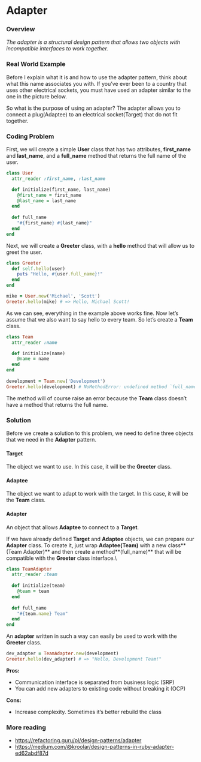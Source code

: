 # Adapter

### Overview
_The adapter is a structural design pattern that allows two objects with incompatible interfaces to work together._

### Real World Example
Before I explain what it is and how to use the adapter pattern, think about what this name associates you with. If you’ve ever been to a country that uses other electrical sockets, you must have used an adapter similar to the one in the picture below.

So what is the purpose of using an adapter? The adapter allows you to connect a plug(Adaptee) to an electrical socket(Target) that do not fit together.

### Coding Problem
First, we will create a simple **User** class that has two attributes, **first_name** and **last_name**, and a **full_name** method that returns the full name of the user.

``` ruby
class User
  attr_reader :first_name, :last_name

  def initialize(first_name, last_name)
    @first_name = first_name
    @last_name = last_name
  end
  
  def full_name
    "#{first_name} #{last_name}"
  end
end
```


Next, we will create a **Greeter** class, with a **hello** method that will allow us to greet the user.

``` ruby
class Greeter
  def self.hello(user)
    puts "Hello, #{user.full_name}!"
  end
end

mike = User.new('Michael', 'Scott')
Greeter.hello(mike) # => Hello, Michael Scott!
```

As we can see, everything in the example above works fine. Now let’s assume that we also want to say hello to every team. So let’s create a **Team** class.

``` ruby
class Team
  attr_reader :name

  def initialize(name)
    @name = name
  end
end
  
development = Team.new('Development')
Greeter.hello(development) # NoMethodError: undefined method `full_name'
```


The method will of course raise an error because the **Team** class doesn’t have a method that returns the full name.

### Solution
Before we create a solution to this problem, we need to define three objects that we need in the **Adapter** pattern.

#### Target
The object we want to use. In this case, it will be the **Greeter** class.

#### Adaptee
The object we want to adapt to work with the target. In this case, it will be the **Team** class.

#### Adapter
An object that allows **Adaptee** to connect to a **Target**.

If we have already defined **Target** and **Adaptee** objects, we can prepare our **Adapter** class. To create it, just wrap **Adaptee(Team)** with a new class**(Team Adapter)** and then create a method**(full_name)** that will be compatible with the **Greeter** class interface.\

``` ruby
class TeamAdapter
  attr_reader :team
  
  def initialize(team)
    @team = team
  end
  
  def full_name
    "#{team.name} Team"
  end
end
```

An **adapter** written in such a way can easily be used to work with the **Greeter** class.

``` ruby
dev_adapter = TeamAdapter.new(development)
Greeter.hello(dev_adapter) # => "Hello, Development Team!"
```

**Pros:**
- Communication interface is separated from business logic (SRP)
- You can add new adapters to existing code without breaking it (OCP)

**Cons:**
- Increase complexity. Sometimes it’s better rebuild the class

### More reading
- https://refactoring.guru/pl/design-patterns/adapter
- https://medium.com/@kroolar/design-patterns-in-ruby-adapter-ed62abdf87d

